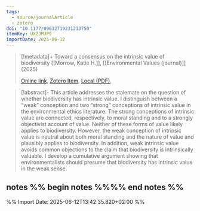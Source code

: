 ```yaml
---
tags:
  - source/journalArticle
  - zotero
doi: "10.1177/09632719231213750"
itemKey: UXZJMJP9
importDate: 2025-06-12
---
```

>[!metadata]+
> Toward a consensus on the intrinsic value of biodiversity
> [[Morrow, Katie H.]], 
> [[Environmental Values (journal)]] (2025)
> 
> [Online link](https://journals.sagepub.com/doi/10.1177/09632719231213750), [Zotero Item](zotero://select/library/items/UXZJMJP9), [Local (PDF)](file://C:/Users/aburg/Documents/references/zotero/storage/DYI69IPU/Morrow2025_consensusintrinsic.pdf), 

>[!abstract]-
>This article addresses the stalemate on the question of whether biodiversity has intrinsic value. I distinguish between a “weak” conception and two “strong” conceptions of intrinsic value in the environmental ethics literature. The strong conceptions of intrinsic value are connected, respectively, to moral standing and to a strongly objectivist account of value. Neither of these forms of value likely applies to biodiversity. However, the weak conception of intrinsic value is neutral about both moral standing and the nature of value and plausibly applies to biodiversity. In addition, weak intrinsic value avoids common objections to the claim that biodiversity is intrinsically valuable. I develop a cumulative argument showing that environmentalists should presume that biodiversity has intrinsic value in the weak sense.

## notes %% begin notes %%%% end notes %%

%% Import Date: 2025-06-12T13:42:35.820+02:00 %%

